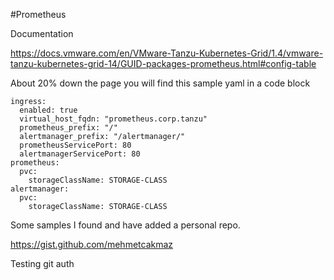 #Prometheus

Documentation

https://docs.vmware.com/en/VMware-Tanzu-Kubernetes-Grid/1.4/vmware-tanzu-kubernetes-grid-14/GUID-packages-prometheus.html#config-table

About 20% down the page you will find this sample yaml in a code block

```
ingress:
  enabled: true
  virtual_host_fqdn: "prometheus.corp.tanzu"
  prometheus_prefix: "/"
  alertmanager_prefix: "/alertmanager/"
  prometheusServicePort: 80
  alertmanagerServicePort: 80
prometheus:
  pvc:
    storageClassName: STORAGE-CLASS
alertmanager:
  pvc:
    storageClassName: STORAGE-CLASS
```

Some samples I found and have added a personal repo.

https://gist.github.com/mehmetcakmaz

Testing git auth